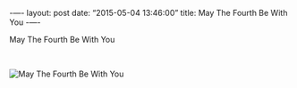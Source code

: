 -—-
layout: post
date: “2015-05-04 13:46:00”
title: May The Fourth Be With You
-—-

May The Fourth Be With You

 

![May The Fourth Be With You](<{{site.url}}/assets/StarWarsFourth.jpeg>)
